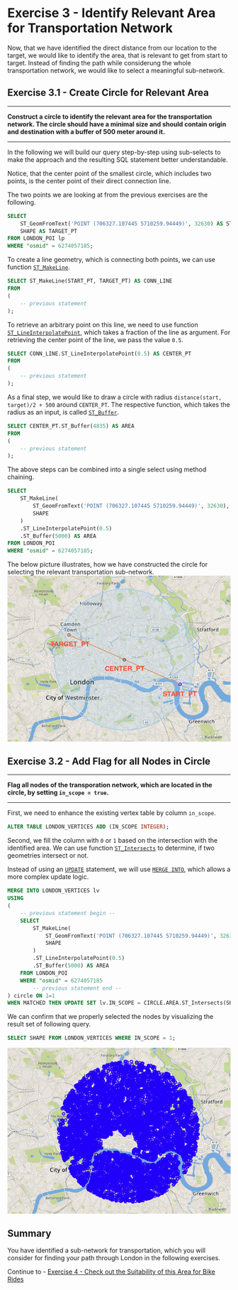 # Exercise 3 - Identify Relevant Area for Transportation Network

Now, that we have identified the direct distance from our location to the target, we would like to identify the area, that is relevant to get from start to target. Instead of finding the path while considerung the whole transportation network, we would like to select a meaningful sub-network.

## Exercise 3.1 - Create Circle for Relevant Area <a name="subex1"></a>
---
**Construct a circle to identify the relevant area for the transportation network. The circle should have a minimal size and should contain origin and destination with a buffer of 500 meter around it.**

---

In the following we will build our query step-by-step using sub-selects to make the approach and the resulting SQL statement better understandable.

Notice, that the center point of the smallest circle, which includes two points, is the center point of their direct connection line.

The two points we are looking at from the previous exercises are the following.
```sql
SELECT 
	ST_GeomFromText('POINT (706327.107445 5710259.94449)', 32630) AS START_PT,
	SHAPE AS TARGET_PT
FROM LONDON_POI lp 
WHERE "osmid" = 6274057185;
```

To create a line geometry, which is connecting both points, we can use function [`ST_MakeLine`](https://help.sap.com/viewer/bc9e455fe75541b8a248b4c09b086cf5/2020_03_QRC/en-US/57758b2af95346db9a478a53ec2c4ccb.html).
```sql
SELECT ST_MakeLine(START_PT, TARGET_PT) AS CONN_LINE
FROM 
(
	-- previous statement
);
```
To retrieve an arbitrary point on this line, we need to use function [`ST_LineInterpolatePoint`](https://help.sap.com/viewer/bc9e455fe75541b8a248b4c09b086cf5/2020_03_QRC/en-US/c8efe60825514403865090fdf1dc1550.html), which takes a fraction of the line as argument. For retrieving the center point of the line, we pass the value `0.5`.
```sql
SELECT CONN_LINE.ST_LineInterpolatePoint(0.5) AS CENTER_PT
FROM 
(
	-- previous statement
);
```

As a final step, we would like to draw a circle with radius `distance(start, target)/2 + 500` around `CENTER_PT`. The respective function, which takes the radius as an input, is called [`ST_Buffer`](https://help.sap.com/viewer/bc9e455fe75541b8a248b4c09b086cf5/2020_03_QRC/en-US/010c53e227a94966bb009d52d9ec47a2.html).
```sql
SELECT CENTER_PT.ST_Buffer(4835) AS AREA
FROM
(
    -- previous statement
);
```

The above steps can be combined into a single select using method chaining.
```sql
SELECT 
    ST_MakeLine( 
        ST_GeomFromText('POINT (706327.107445 5710259.94449)', 32630),
        SHAPE
    )
    .ST_LineInterpolatePoint(0.5)
    .ST_Buffer(5000) AS AREA
FROM LONDON_POI
WHERE "osmid" = 6274057185;
```

The below picture illustrates, how we have constructed the circle for selecting the relevant transportation sub-network.
![](images/transportation_area.png)

## Exercise 3.2 - Add Flag for all Nodes in Circle <a name="subex2"></a>
---
**Flag all nodes of the transporation network, which are located in the circle, by setting `in_scope = true`.**

---

First, we need to enhance the existing vertex table by column `in_scope`.
```sql
ALTER TABLE LONDON_VERTICES ADD (IN_SCOPE INTEGER);
```

Second, we fill the column with `0` or `1` based on the intersection with the identified area. We can use function [`ST_Intersects`](https://help.sap.com/viewer/bc9e455fe75541b8a248b4c09b086cf5/2020_03_QRC/en-US/7a19e197787c1014a13087ee8f970cce.html) to determine, if two geometries intersect or not.

Instead of using an [`UPDATE`](https://help.sap.com/viewer/c1d3f60099654ecfb3fe36ac93c121bb/2020_03_QRC/en-US/20ff268675191014964add3d17700909.html) statement, we will use [`MERGE INTO`](https://help.sap.com/viewer/c1d3f60099654ecfb3fe36ac93c121bb/2020_03_QRC/en-US/3226201f95764a57810dd256c9524d56.html), which allows a more complex update logic.

```sql
MERGE INTO LONDON_VERTICES lv
USING 
(
	-- previous statement begin --
	SELECT 
    	ST_MakeLine( 
        	ST_GeomFromText('POINT (706327.107445 5710259.94449)', 32630),
        	SHAPE
    	)
    	.ST_LineInterpolatePoint(0.5)
    	.ST_Buffer(5000) AS AREA
	FROM LONDON_POI
	WHERE "osmid" = 6274057185
    	-- previous statement end --
) circle ON 1=1
WHEN MATCHED THEN UPDATE SET lv.IN_SCOPE = CIRCLE.AREA.ST_Intersects(SHAPE);

```

We can confirm that we properly selected the nodes by visualizing the result set of following query.
```sql
SELECT SHAPE FROM LONDON_VERTICES WHERE IN_SCOPE = 1;
```

![](images/relevant_nodes.png)

## Summary

You have identified a sub-network for transportation, which you will consider for finding your path through London in the following exercises.

Continue to - [Exercise 4 - Check out the Suitability of this Area for Bike Rides](../ex4/README.md)
